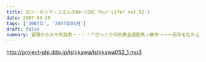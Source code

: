 ```yaml
---
title: 石川・ホンマ・ぶるんのBe-SIDE Your Life! vol.52-1
date: 2007-04-30
tags: ['2007年', '2007年04月']
draft: false
summary: 冒頭から大々的発表・・・！？びっくり仰天黄金週間真っ最中〜〜一周年をむかえようかというビーサイは、毎度おなじみ年中無休で開店しています・・・NAMAE
---
```


http://project-phi.ddo.jp/ishikawa/ishikawa052_1.mp3

